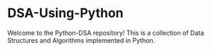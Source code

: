 # DSA-Using-Python
Welcome to the Python-DSA repository! This is a collection of Data Structures and Algorithms implemented in Python. 
